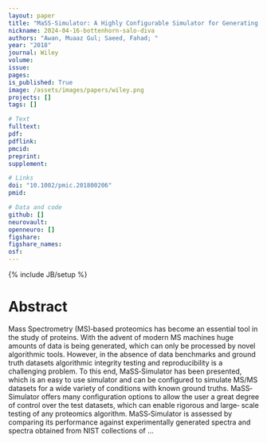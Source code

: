 ```yaml
---
layout: paper
title: "MaSS‐Simulator: A Highly Configurable Simulator for Generating MS/MS Datasets for Benchmarking of Proteomics Algorithms"
nickname: 2024-04-16-bottenhorn-salo-diva
authors: "Awan, Muaaz Gul; Saeed, Fahad; "
year: "2018"
journal: Wiley
volume: 
issue:
pages: 
is_published: True
image: /assets/images/papers/wiley.png
projects: []
tags: []

# Text
fulltext:
pdf:
pdflink:
pmcid:
preprint: 
supplement:

# Links
doi: "10.1002/pmic.201800206"
pmid:

# Data and code
github: []
neurovault:
openneuro: []
figshare:
figshare_names:
osf:
---
```

{% include JB/setup %}

# Abstract

Mass Spectrometry (MS)‐based proteomics has become an essential tool in the study of proteins. With the advent of modern MS machines huge amounts of data is being generated, which can only be processed by novel algorithmic tools. However, in the absence of data benchmarks and ground truth datasets algorithmic integrity testing and reproducibility is a challenging problem. To this end, MaSS‐Simulator has been presented, which is an easy to use simulator and can be configured to simulate MS/MS datasets for a wide variety of conditions with known ground truths. MaSS‐Simulator offers many configuration options to allow the user a great degree of control over the test datasets, which can enable rigorous and large‐ scale testing of any proteomics algorithm. MaSS‐Simulator is assessed by comparing its performance against experimentally generated spectra and spectra obtained from NIST collections of …

